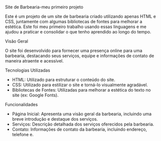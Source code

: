  Site de Barbearia-meu primeiro projeto 

Este é um projeto de um site de barbearia criado utilizando apenas HTML e CSS, juntamente com algumas bibliotecas de fontes para melhorar a estética. Este foi meu primeiro trabalho usando essas linguagens e me ajudou a praticar e consolidar o que tenho aprendido ao longo do tempo.

 Visão Geral

O site foi desenvolvido para fornecer uma presença online para uma barbearia, destacando seus serviços, equipe e informações de contato de maneira atraente e acessível.

Tecnologias Utilizadas

- HTML: Utilizado para estruturar o conteúdo do site.
- CSS: Utilizado para estilizar o site e torná-lo visualmente agradável.
- Bibliotecas de Fontes: Utilizadas para melhorar a estética do texto no site (ex: Google Fonts).

 Funcionalidades

- Página Inicial: Apresenta uma visão geral da barbearia, incluindo uma breve introdução e destaque dos serviços.
- Serviços: Descrição detalhada dos serviços oferecidos pela barbearia.
- Contato: Informações de contato da barbearia, incluindo endereço, telefone e.
  

